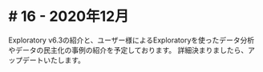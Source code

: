 # # 16 - 2020年12月

Exploratory v6.3の紹介と、ユーザー様によるExploratoryを使ったデータ分析やデータの民主化の事例の紹介を予定しております。
詳細決まりましたら、アップデートいたします。
